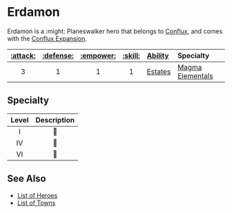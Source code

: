 # Erdamon

Erdamon is a :might: Planeswalker hero that belongs to [Conflux](../towns/conflux.md), and comes with the [Conflux Expansion](../content.md).

| [:attack:](../statistics/attack.md) | [:defense:](../statistics/defense.md) | [:empower:](../statistics/power.md) | [:skill:](../statistics/knowledge.md) | [Ability](../abilities/index.md) | Specialty |
| :---: | :---: | :---: | :---: | :--- | :--- |
| 3 | 1 | 1 | 1 | [Estates](../abilities/estates.md) | [Magma Elementals](#specialty) |


## Specialty

| Level | Description |
| :---: | :---: |
| Ⅰ | 🚧 |
| Ⅳ | 🚧 |
| Ⅵ | 🚧 |


## See Also

- [List of Heroes](index.md)
- [List of Towns](../towns/index.md)
